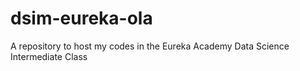 # dsim-eureka-ola
A repository to host my codes in the Eureka Academy Data Science Intermediate Class
